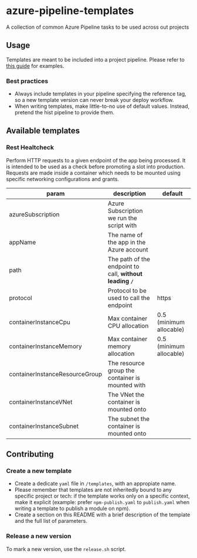 # azure-pipeline-templates
A collection of common Azure Pipeline tasks to be used across out projects

## Usage
Templates are meant to be included into a project pipeline. Please refer to [this guide](https://github.com/MicrosoftDocs/azure-devops-docs/blob/master/docs/pipelines/process/templates.md#use-other-repositories) for examples.

### Best practices
* Always include templates in your pipeline specifying the reference tag, so a new template version can never break your deploy workflow.
* When writing templates, make little-to-no use of default values. Instead, pretend the hist pipeline to provide them.

## Available templates

### Rest Healtcheck
Perform HTTP requests to a given endpoint of the app being processed. It is intended to be used as a check before promoting a slot into production.
Requests are made inside a container which needs to be mounted using specific networking configurations and grants.

|param|description|default|
|-|-|-|
|azureSubscription|Azure Subscription we run the script with||
|appName|The name of the app in the Azure account||
|path|The path of the endpoint to call, **without leading `/`**||
|protocol|Protocol to be used to call the endpoint|https|
|containerInstanceCpu|Max container CPU allocation|0.5 (minimum allocable)|
|containerInstanceMemory|Max container memory allocation|0.5 (minimum allocable)|
|containerInstanceResourceGroup|The resource group the container is mounted with||
|containerInstanceVNet|The VNet the container is mounted onto||
|containerInstanceSubnet|The subnet the container is mounted onto||


## Contributing

### Create a new template
* Create a dedicate `yaml` file in `/templates`, with an appropiate name.
* Please remember that templates are not inheritedly bound to any specific project or tech: if the template works only on a specific context, make it explicit (example: prefer `npm-publish.yaml` to `publish.yaml` when writing a template to publish a module on npm).
* Create a section on this README with a brief description of the template and the full list of parameters.

### Release a new version
To mark a new version, use the `release.sh` script.
